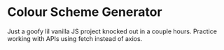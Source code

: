 # Colour Scheme Generator

Just a goofy lil vanilla JS project knocked out in a couple hours. Practice working with APIs using fetch instead of axios.
